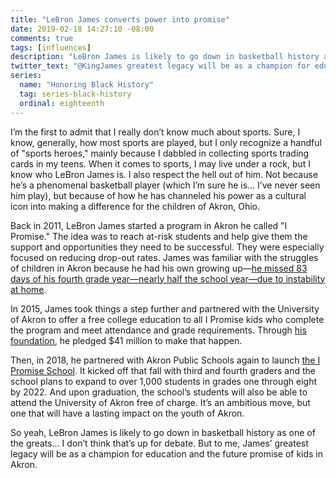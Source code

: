 ```yaml
---
title: "LeBron James converts power into promise"
date: 2019-02-18 14:27:10 -08:00
comments: true
tags: [influences]
description: "LeBron James is likely to go down in basketball history as one of the greats… I don’t think that’s up for debate. But to me, James’ greatest legacy will be as a champion for education and the future promise of kids in Akron."
twitter_text: "@KingJames greatest legacy will be as a champion for education and the future promise of kids in Akron"
series:
  name: "Honoring Black History"
  tag: series-black-history
  ordinal: eighteenth
---
```


I’m the first to admit that I really don’t know much about sports. Sure, I know, generally, how most sports are played, but I only recognize a handful of "sports heroes," mainly because I dabbled in collecting sports trading cards in my teens. When it comes to sports, I may live under a rock, but I know who LeBron James is. I also respect the hell out of him. Not because he’s a phenomenal basketball player (which I’m sure he is… I’ve never seen him play), but because of how he has channeled his power as a cultural icon into making a difference for the children of Akron, Ohio.

<!-- more -->

Back in 2011, LeBron James started a program in Akron he called "I Promise." The idea was to reach at-risk students and help give them the support and opportunities they need to be successful. They were especially focused on reducing drop-out rates. James was familiar with the struggles of children in Akron because he had his own growing up—[he missed 83 days of his fourth grade year—nearly half the school year—due to instability at home](https://twitter.com/KingJames/status/1023601169698938880).

In 2015, James took things a step further and partnered with the University of Akron to offer a free college education to all I Promise kids who complete the program and meet attendance and grade requirements. Through [his foundation](http://www.lebronjamesfamilyfoundation.org), he pledged $41 million to make that happen.

Then, in 2018, he partnered with Akron Public Schools again to launch [the I Promise School](http://www.ipromise.school/). It kicked off that fall with third and fourth graders and the school plans to expand to over 1,000 students in grades one through eight by 2022. And upon graduation, the school’s students will also be able to attend the University of Akron free of charge. It’s an ambitious move, but one that will have a lasting impact on the youth of Akron.

So yeah, LeBron James is likely to go down in basketball history as one of the greats… I don’t think that’s up for debate. But to me, James’ greatest legacy will be as a champion for education and the future promise of kids in Akron.